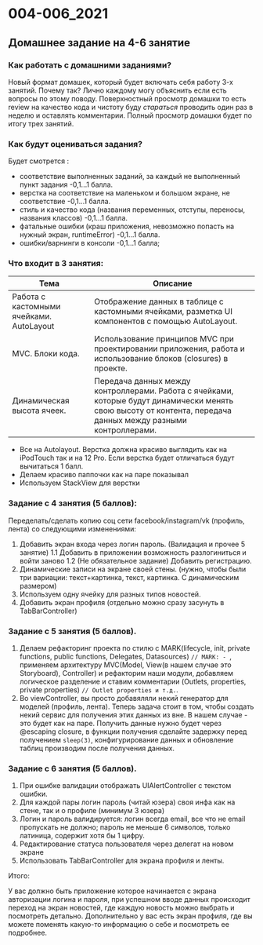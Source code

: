 # 004-006_2021
## Домашнее задание на 4-6 занятие

### Как работать с домашними заданиями?
Новый формат домашек, который будет включать себя работу 3-х занятий. Почему так? Лично каждому могу объяснить если есть вопросы по этому поводу.
Поверхностный просмотр домашки то есть review на качество кода и чистоту буду *стараться* проводить один раз в неделю и оставлять комментарии. Полный просмотр домашки будет по итогу трех занятий.

### Как будут оцениваться задания?
Будет смотрется :
* соответствие выполненных заданий, за каждый не выполненный пункт задания -0,1...1 балла.
* верстка на соответствие на маленьком и большом экране, не соответствие -0,1...1 балла.
* стиль и качество кода (названия переменных, отступы, переносы, названия классов) -0,1...1 балла.
* фатальные ошибки (краш приложения, невозможно попасть на нужный экран, runtimeError) -0,1...1 балла.
* ошибки/варнинги в консоли -0,1...1 балла;

### Что входит в 3 занятия:
| Тема      | Описание |
| ----------- | ----------- |
| Работа с кастомными  ячейками. AutoLayout | Отображение данных в таблице с кастомными ячейками, разметка UI компонентов с помощью AutoLayout. |
| MVC. Блоки кода. | Использование принципов MVC при проектировании приложения, работа и использование блоков (closures) в проекте. |
| Динамическая высота ячеек. | Передача данных между контроллерами. Работа с ячейками, которые будут динамически менять свою высоту от контента, передача данных между разными контроллерами. |


* Все на Autolayout. Верстка должна красиво выглядить как на iPodTouch так и на 12 Pro. Если верстка будет отличаться будут вычитаться 1 балл.
* Делаем красиво паппочки как на паре показывал
* Используем StackView для верстки

### Задание с 4 занятия (5 баллов):

Переделать/сделать копию соц сети facebook/instagram/vk (профиль, лента) со следующими изменениями:

1. Добавить экран входа через логин пароль. (Валидация и прочее 5 занятие)
1.1 Добавить в приложении возможность разлогиниться и войти заново
1.2 (Не обязательное задание) Добавить регистрацию.
2. Динамические записи на экране своей стены. (нужно, чтобы были три вариации: текст+картинка, текст, картинка. С динамическим размером)
3. Используем одну ячейку для разных типов новостей.
4. Добавить экран профиля (отдельно можно сразу засунуть в TabBarController)

### Задание с 5 занятия (5 баллов). 

1. Делаем рефакторинг проекта по стилю с MARK(lifecycle, init, private functions, public functions, Delegates, Datasources) `// MARK: - `, применяем архитектуру MVC(Model, View(в нашем случае это Storyboard), Controller) и рефакторим наши модули, добавляем логическое разделение и ставим комментарии (Outlets, properties, private properties) `// Outlet properties и т.д.`.
2. Во viewController, вы просто добавяляли некий генератор для моделей (профиль, лента). Теперь задача стоит в том, чтобы создать некий сервис для получения этих данных из вне. В нашем случае - это будет как на паре. Получить данные нужно будет через @escaping closure, в функции получения сделайте задержку перед получением `sleep(3)`, конфигурирование данных и обновление таблиц производим после получения данных. 

### Задание с 6 занятия (5 баллов).

1. При ошибке валидации отображать UIAlertController с текстом ошибки.
2. Для каждой пары логин пароль (читай юзера) своя инфа как на стене, так и о профиле (минимум 3 юзера)
3. Логин и пароль валидируется: логин всегда email, все что не email пропускать не должно; пароль не меньше 6 символов, только латиница, содержит хотя бы 1 цифру.
4. Редактирование статуса пользователя через делегат на новом экране
5. Использовать TabBarController для экрана профиля и ленты.

Итого:

У вас должно быть приложение которое начинается с экрана авторизации логина и пароля, при успешном вводе данных происходит переход на экран новостей,  где каждую новость можно выбрать и посмотреть детально. Дополнительно у вас есть экран профиля, где вы можете поменять какую-то информацию о себе и посмотреть ее подробнее.
